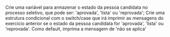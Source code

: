 Crie uma variável para armazenar o estado da pessoa candidata no processo seletivo, que pode ser: 'aprovada', 'lista' ou 'reprovada';
Crie uma estrutura condicional com o switch/case que irá imprimir as mensagens do exercício anterior se o estado da pessoa candidata for 'aprovada', 'lista' ou 'reprovada'. Como default, imprima a mensagem de 'não se aplica'
